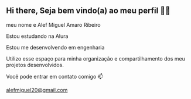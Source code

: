 ## Hi there, Seja bem vindo(a) ao meu perfil 💙💙
meu nome e Alef Miguel Amaro Ribeiro

Estou estudando na Alura

Estou me desenvolvendo em engenharia

Utilizo esse espaço para minha organização e compartilhamento dos meu projetos desenvolvidos.


Você pode entrar em contato comigo 📫

alefmiguel20@gmail.com
